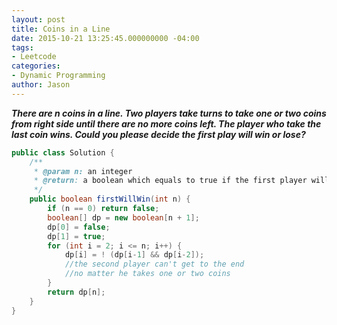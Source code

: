 ```yaml
---
layout: post
title: Coins in a Line
date: 2015-10-21 13:25:45.000000000 -04:00
tags:
- Leetcode
categories:
- Dynamic Programming
author: Jason
---
```

<p><strong><em>There are n coins in a line. Two players take turns to take one or two coins from right side until there are no more coins left. The player who take the last coin wins. Could you please decide the first play will win or lose?</em></strong></p>


``` java
public class Solution {
    /**
     * @param n: an integer
     * @return: a boolean which equals to true if the first player will win
     */
    public boolean firstWillWin(int n) {
        if (n == 0) return false;
        boolean[] dp = new boolean[n + 1];
        dp[0] = false;
        dp[1] = true;
        for (int i = 2; i <= n; i++) {
            dp[i] = ! (dp[i-1] && dp[i-2]);
            //the second player can't get to the end 
            //no matter he takes one or two coins
        }
        return dp[n];
    }
}
```
